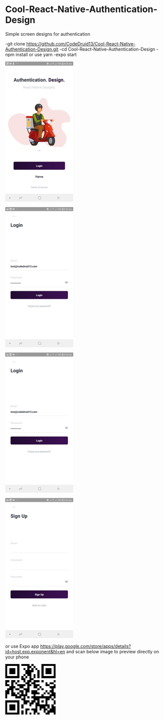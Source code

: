 # Cool-React-Native-Authentication-Design
Simple screen designs for authentication

  -git clone https://github.com/CodeDruid13/Cool-React-Native-Authentication-Design.git
  -cd Cool-React-Native-Authentication-Design
  -npm install or use yarn
  -expo start

  ![Alt Text](img/1.jpg) 
  
  ![Alt Text](img/2.jpg)
  
  ![Alt Text](img/2.jpg)
  
  ![Alt Text](img/3.jpg)
  
  or use Expo app https://play.google.com/store/apps/details?id=host.exp.exponent&hl=en
  and scan below image to preview directly on your phone
  
  ![Alt Text](img/scan.png)
